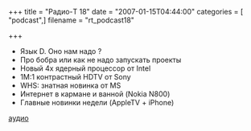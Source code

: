 +++
title = "Радио-T 18"
date = "2007-01-15T04:44:00"
categories = [ "podcast",]
filename = "rt_podcast18"

+++

- Язык D. Оно нам надо ?
- Про бобра или как не надо запускать проекты
- Новый 4х ядерный процессор от Intel
- 1M:1 контрастный HDTV от Sony
- WHS: знатная новинка от MS
- Интернет в кармане и ванной (Nokia N800)
- Главные новинки недели (AppleTV + iPhone)

[аудио](http://cdn.radio-t.com/rt_podcast18.mp3)
<audio src="http://cdn.radio-t.com/rt_podcast18.mp3" preload="none"></audio>